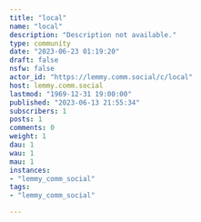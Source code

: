 ```yaml
---
title: "local" 
name: "local"
description: "Description not available."
type: community
date: "2023-06-23 01:19:20"
draft: false
nsfw: false
actor_id: "https://lemmy.comm.social/c/local"
host: lemmy.comm.social
lastmod: "1969-12-31 19:00:00"
published: "2023-06-13 21:55:34"
subscribers: 1
posts: 1
comments: 0
weight: 1
dau: 1
wau: 1
mau: 1
instances:
- "lemmy_comm_social"
tags: 
- "lemmy_comm_social"

---
```

